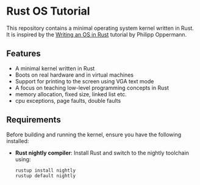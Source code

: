 # Rust OS Tutorial

This repository contains a minimal operating system kernel written in Rust. It is inspired by the [Writing an OS in Rust](https://os.phil-opp.com/) tutorial by Philipp Oppermann.

## Features

- A minimal kernel written in Rust
- Boots on real hardware and in virtual machines
- Support for printing to the screen using VGA text mode
- A focus on teaching low-level programming concepts in Rust
- memory allocation, fixed size, linked list etc.
- cpu exceptions, page faults, double faults

## Requirements

Before building and running the kernel, ensure you have the following installed:

- **Rust nightly compiler**: Install Rust and switch to the nightly toolchain using:
  ```bash
  rustup install nightly
  rustup default nightly
